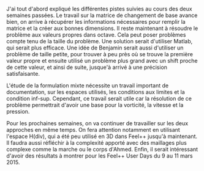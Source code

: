 J'ai tout d'abord expliqué les différentes pistes suivies au cours des deux semaines passées.
Le travail sur la matrice de changement de base avance bien, on arrive à récupérer les informations nécessaires pour remplir la matrice et la créer aux bonnes dimensions. Il reste maintenant à résoudre le problème aux valeurs propres dans octave. Cela peut poser problèmes compte tenu de la taille du problème. Une solution serait d'utiliser Matlab, qui serait plus efficace. Une idée de Benjamin serait aussi d'utiliser un problème de taille petite, pour trouver à peu près où se trouve la première valeur propre et ensuite utilisé un problème plus grand avec un shift proche de cette valeur, et ainsi de suite, jusque'à arrivé à une précision satisfaisante.

L'étude de la formulation mixte nécessite un travail important de documentation, sur les espaces utilisés, les conditions aux limites et la condition inf-sup. Cependant, ce travail serait utile car la résolution de ce problème permettrait d'avoir une base pour la vorticité, la vitesse et la pression.

Pour les prochaines semaines, on va continuer de travailler sur les deux approches en même temps. On fera attention notamment en utilisant l'espace H(div), qui a été peu utilisé en 3D dans Feel++ jusqu'à maintenant.
Il faudra aussi réfléchir à la complexité apporté avec des maillages plus complexe comme la marche ou le corps d'Ahmed.
Enfin, il serait intéressant d'avoir des résultats à montrer pour les Feel++ User Days du 9 au 11 mars 2015.

